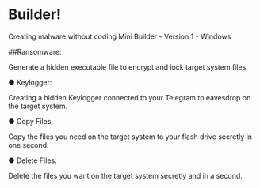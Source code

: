 # Builder!
Creating malware without coding
Mini Builder - Version 1 - Windows


##Ransomware:

Generate a hidden executable file to encrypt and lock target system files.

● Keylogger:

Creating a hidden Keylogger connected to your Telegram to eavesdrop on the target system.

● Copy Files:

Copy the files you need on the target system to your flash drive secretly in one second.

● Delete Files:

Delete the files you want on the target system secretly and in a second.
